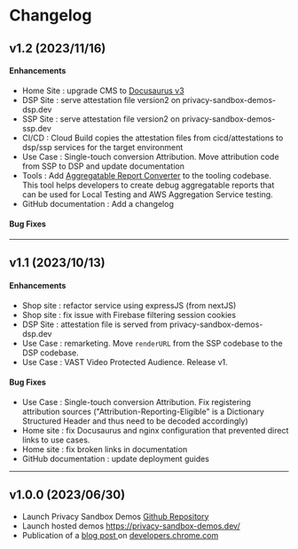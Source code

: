# Changelog

## v1.2 (2023/11/16)

#### Enhancements
- Home Site : upgrade CMS to [Docusaurus v3](https://docusaurus.io/blog/releases/3.0)
- DSP Site : serve attestation file version2 on privacy-sandbox-demos-dsp.dev
- SSP Site : serve attestation file version2 on privacy-sandbox-demos-ssp.dev
- CI/CD : Cloud Build copies the attestation files from cicd/attestations to dsp/ssp services for the target environment
- Use Case : Single-touch conversion Attribution. Move attribution code from SSP to DSP and update documentation
- Tools : Add [Aggregatable Report Converter](https://github.com/privacysandbox/privacy-sandbox-demos/tree/main/tools/aggregatable_report_converter) to the tooling codebase. This tool helps developers to create debug aggregatable reports that can be used for Local Testing and AWS Aggregation Service testing.
- GitHub documentation : Add a changelog


#### Bug Fixes


---

## v1.1 (2023/10/13)

#### Enhancements
- Shop site  : refactor service using expressJS (from nextJS)
- Shop site : fix issue with Firebase filtering session cookies
- DSP Site : attestation file is served from privacy-sandbox-demos-dsp.dev
- Use Case : remarketing. Move `renderURL` from the SSP codebase to the DSP codebase.
- Use Case : VAST Video Protected Audience. Release v1.


#### Bug Fixes
- Use Case : Single-touch conversion Attribution. Fix registering attribution sources ("Attribution-Reporting-Eligible" is a Dictionary Structured Header and thus need to be decoded accordingly)
- Home site : fix Docusaurus and nginx configuration that prevented direct links to use cases.
- Home site : fix broken links in documentation
- GitHub documentation : update deployment guides

---

## v1.0.0 (2023/06/30)
- Launch Privacy Sandbox Demos [Github Repository](https://github.com/privacysandbox/privacy-sandbox-demos)
- Launch hosted demos [https://privacy-sandbox-demos.dev/ ](https://privacy-sandbox-demos.dev/)
- Publication of a [blog post ](https://developer.chrome.com/blog/privacy-sandbox-demos/)on [developers.chrome.com](http://developers.chrome.com/)

